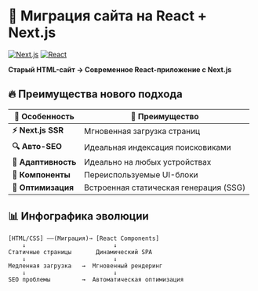 # 🚀 Миграция сайта на React + Next.js

[![Next.js](https://img.shields.io/badge/Next.js-13+-black?logo=next.js)](https://nextjs.org/)
[![React](https://img.shields.io/badge/React-18+-61DAFB?logo=react)](https://react.dev/)

**Старый HTML-сайт → Современное React-приложение с Next.js**  

## 🔥 Преимущества нового подхода

| 📌 Особенность       | 🎯 Преимущество                          |
|----------------------|------------------------------------------|
| **⚡ Next.js SSR**    | Мгновенная загрузка страниц              |
| **🔍 Авто-SEO**      | Идеальная индексация поисковиками        |
| **📱 Адаптивность**  | Идеально на любых устройствах            |
| **🧩 Компоненты**    | Переиспользуемые UI-блоки                |
| **🚀 Оптимизация**   | Встроенная статическая генерация (SSG)   |

## 📊 Инфографика эволюции

```plaintext
[HTML/CSS] ——(Миграция)→ [React Components]
    ↓                         ↓
Статичные страницы       Динамический SPA
    ↓                         ↓
Медленная загрузка   →  Мгновенный рендеринг
    ↓                         ↓
SEO проблемы         →  Автоматическая оптимизация
